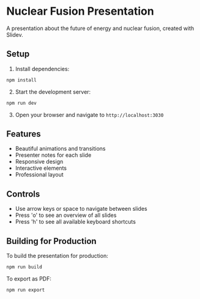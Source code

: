 # Nuclear Fusion Presentation

A presentation about the future of energy and nuclear fusion, created with Slidev.

## Setup

1. Install dependencies:
```bash
npm install
```

2. Start the development server:
```bash
npm run dev
```

3. Open your browser and navigate to `http://localhost:3030`

## Features

- Beautiful animations and transitions
- Presenter notes for each slide
- Responsive design
- Interactive elements
- Professional layout

## Controls

- Use arrow keys or space to navigate between slides
- Press 'o' to see an overview of all slides
- Press 'h' to see all available keyboard shortcuts

## Building for Production

To build the presentation for production:

```bash
npm run build
```

To export as PDF:

```bash
npm run export
```
